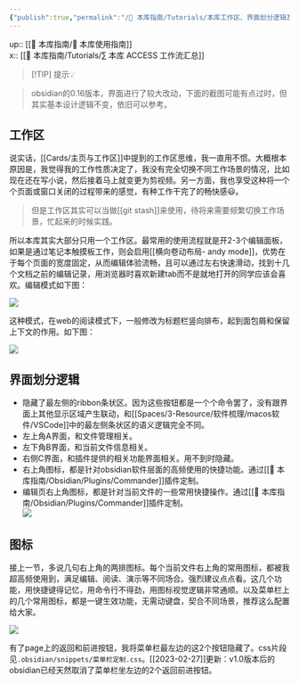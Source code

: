 ```yaml
---
{"publish":true,"permalink":"/🧰 本库指南/Tutorials/本库工作区、界面划分逻辑及图标.md","title":"本库工作区、界面划分逻辑及图标","created":"2022-07-03","modified":"2023-03-14","published":"2025-07-07T17:10:23.950+08:00","cssclasses":""}
---
```


up:: [[🧰 本库指南/🧰 本库使用指南]]  
x:: [[🧰 本库指南/Tutorials/∑ 本库 ACCESS 工作流汇总]]

>[!TIP] 提示💡

>  
>  obsidian的0.16版本，界面进行了较大改动，下面的截图可能有点过时，但其实基本设计逻辑不变，依旧可以参考。

## 工作区

说实话，[[Cards/主页与工作区]]中提到的工作区思维，我一直用不惯。大概根本原因是，我觉得我的工作性质决定了，我没有完全切换不同工作场景的情况，比如现在还在写小说，然后接着马上就变更为剪视频。另一方面，我也享受这种将一个个页面或窗口关闭的过程带来的感觉，有种工作干完了的畅快感😃。

> 但是工作区其实可以当做[[git stash]]来使用，待将来需要频繁切换工作场景，忙起来的时候实践。

所以本库其实大部分只用一个工作区。最常用的使用流程就是开2-3个编辑面板，如果是通过笔记本触摸板工作，则会启用[[横向卷动布局- andy mode]]，优势在于每个页面的宽度固定，从而编辑体验流畅，且可以通过左右快速滑动，找到十几个文档之前的编辑记录，用浏览器时喜欢新建tab而不是就地打开的同学应该会喜欢。编辑模式如下图：

![](https://img2.oldwinter.top/本库工作区、界面划分逻辑及图标_image_1.png)

这种模式，在web的阅读模式下，一般修改为标题栏竖向排布，起到面包屑和保留上下文的作用。如下图：

![](https://img2.oldwinter.top/本库工作区、界面划分逻辑及图标_image_2.png)

## 界面划分逻辑

- 隐藏了最左侧的ribbon条状区。因为这些按钮都是一个个命令罢了，没有跟界面上其他显示区域产生联动，和[[Spaces/3-Resource/软件梳理/macos软件/VSCode]]中的最左侧条状区的语义逻辑完全不同。
- 左上角A界面，和文件管理相关。
- 左下角B界面，和当前文件信息相关。
- 右侧C界面，和插件提供的相关功能界面相关。用不到时隐藏。
- 右上角图标，都是针对obsidian软件层面的高频使用的快捷功能。通过[[🧰 本库指南/Obsidian/Plugins/Commander]]插件定制。
- 编辑页右上角图标，都是针对当前文件的一些常用快捷操作。通过[[🧰 本库指南/Obsidian/Plugins/Commander]]插件定制。  
![](https://img2.oldwinter.top/本库工作区、界面划分逻辑及图标_image_3.png)

## 图标

接上一节，多说几句右上角的两排图标。每个当前文件右上角的常用图标，都被我超高频使用到，满足编辑、阅读、演示等不同场合。强烈建议点点看。这几个功能，用快捷键得记忆，用命令行不得劲，用图标视觉逻辑非常通顺。以及菜单栏上的几个常用图标，都是一键生效功能，无需动键盘，契合不同场景，推荐这么配置给大家。

![](https://img2.oldwinter.top/本库工作区、界面划分逻辑及图标_image_4.png)

有了page上的返回和前进按钮，我将菜单栏最左边的这2个按钮隐藏了。css片段见`.obsidian/snippets/菜单栏定制.css`。[[2023-02-27]]更新：v1.0版本后的obsidian已经天然取消了菜单栏坐左边的2个返回前进按钮。